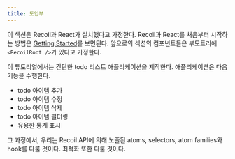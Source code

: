 ```yaml
---
title: 도입부
---
```


이 섹션은 Recoil과 React가 설치했다고 가정한다. Recoil과 React를 처음부터 시작하는 방법은 [Getting Started](/docs/introduction/getting-started)를 보면된다. 앞으로의 섹션의 컴포넌트들은 부모트리에 `<RecoilRoot />`가 있다고 가정한다.

이 튜토리얼에서는 간단한 todo 리스트 애플리케이션을 제작한다. 애플리케이션은 다음 기능을 수행한다.

- todo 아이템 추가
- todo 아이템 수정
- todo 아이템 삭제
- todo 아이템 필터링
- 유용한 통계 표시

그 과정에서, 우리는 Recoil API에 의해 노출된 atoms, selectors, atom families와 hook를 다룰 것이다. 최적화 또한 다룰 것이다.
